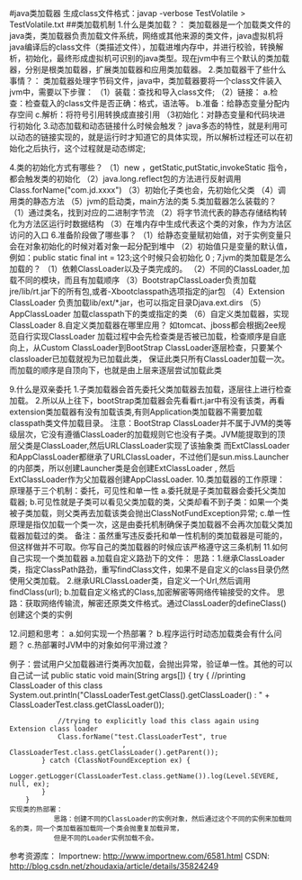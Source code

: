 #java类加载器
生成class文件格式：javap -verbose TestVolatile > TestVolatile.txt
##类加载机制
  1.什么是类加载？：
    类加载器是一个加载类文件的java类，类加载器负责加载文件系统，网络或其他来源的类文件，java虚拟机将java编译后的class文件（类描述文件），加载进堆内存中，并进行校验，转换解析，初始化，最终形成虚拟机可识别的java类型。现在jvm中有三个默认的类加载器，分别是根类加载器，扩展类加载器和应用类加载器。
  2.类加载器干了些什么事情？：
    类加载器处理字节码文件，java中，类加载器要将一个class文件装入jvm中，需要以下步骤：
    （1）装载：查找和导入class文件;
    （2）链接：
        a.检查：检查载入的class文件是否正确：格式，语法等。
        b.准备：给静态变量分配内存空间
        c.解析：将符号引用转换成直接引用
    （3初始化：对静态变量和代码块进行初始化
  3.动态加载和动态链接什么时候会触发？
    java多态的特性，就是利用可以动态的链接实现的，就是运行时才知道它的具体实现，所以解析过程还可以在初始化之后执行，这个过程就是动态绑定;

  4.类的初始化方式有哪些？
    （1）new ，getStatic,putStatic,invokeStatic 指令，都会触发类的初始化
    （2）java.long.reflect包的方法进行反射调用 Class.forName("com.jd.xxxx")
    （3）初始化子类也会，先初始化父类
    （4）调用类的静态方法
    （5）jvm的启动类，main方法的类
  5.类加载器怎么装载的？
    （1）通过类名，找到对应的二进制字节流
    （2）将字节流代表的静态存储结构转化为方法区运行时数据结构
    （3）在堆内存中生成代表这个类的对象，作为方法区访问的入口
  6.准备阶段做了哪些事？
    （1）给静态变量赋初始值，对于实例变量只会在对象初始化的时候对着对象一起分配到堆中
    （2）初始值只是变量的默认值，例如：public static final int = 123;这个时候只会初始化 0 ;
  7.jvm的类加载是怎么加载的？
    （1）依赖ClassLoader以及子类完成的。
    （2）不同的ClassLoader,加载不同的模块，而且有加载顺序
    （3）BootstrapClassLoader负责加载jre/lib/rt.jar下的所有包,或者-Xbootclasspath选项指定的jar包
    （4）Extension ClassLoader 负责加载lib/ext/*.jar，也可以指定目录Djava.ext.dirs
    （5）AppClassLoader 加载classpath下的类或指定的类
    （6）自定义类加载器，实现ClassLoader
  8.自定义类加载器在哪里应用？
    如tomcat、jboss都会根据j2ee规范自行实现ClassLoader
    加载过程中会先检查类是否被已加载，检查顺序是自底向上，从Custom ClassLoader到BootStrap
    ClassLoader逐层检查，只要某个classloader已加载就视为已加载此类，
    保证此类只所有ClassLoader加载一次。而加载的顺序是自顶向下，也就是由上层来逐层尝试加载此类

  9.什么是双亲委托
    1.子类加载器会首先委托父类加载器去加载，逐层往上进行检查加载。
    2.所以从上往下，bootStrap类加载器会先看看rt.jar中有没有该类，再看extension类加载器有没有加载该类,有则Application类加载器不需要加载classpath类文件加载目录。
    注意：BootStrap ClassLoader并不属于JVM的类等级层次，它没有遵循ClassLoader的加载规则它也没有子类。JVM能提取到的顶层父类是ClassLoader,然后URLClassLoader实现了该抽象类
        而ExtClassLoader和AppClassLoader都继承了URLClassLoader，不过他们是sun.miss.Launcher的内部类，所以创建Launcher类是会创建ExtClassLoader ,
        然后ExtClassLoader作为父加载器创建AppClassLoader.
  10.类加载器的工作原理：
    原理基于三个机制：委托，可见性和单一性
      a.委托就是子类加载器会委托父类加载器;
      b.可见性就是子类可以看见父类加载的类，父类却看不到子类：如果一个类被子类加载，则父类再去加载该类会抛出ClassNotFundException异常;
      c.单一性原理是指仅加载一个类一次，这是由委托机制确保子类加载器不会再次加载父类加载器加载过的类。
    备注：虽然重写违反委托和单一性机制的类加载器是可能的，但这样做并不可取。你写自己的类加载器的时候应该严格遵守这三条机制
  11.如何自己实现一个类加载器
      a.加载自定义路劲下的文件：
          思路：1.继承ClassLoader类，指定ClassPath路劲，重写findClass文件，如果不是自定义的class目录仍然使用父类加载。
               2.继承URLClassLoader类，自定义一个Url,然后调用findClass(url);
      b.加载自定义格式的Class,加密解密等网络传输接受的文件。
          思路：获取网络传输流，解密还原类文件格式。通过ClassLoader的defineClass()创建这个类的实例

  12.问题和思考：
      a.如何实现一个热部署？
      b.程序运行时动态加载类会有什么问题？
      c.热部署时JVM中的对象如何平滑过渡？

例子：尝试用户父加载器进行类再次加载，会抛出异常，验证单一性。其他的可以自己试一试
        public static void main(String args[]) {
            try {
                //printing ClassLoader of this class
                System.out.println("ClassLoaderTest.getClass().getClassLoader() : "
                                     + ClassLoaderTest.class.getClassLoader());

                //trying to explicitly load this class again using Extension class loader
                Class.forName("test.ClassLoaderTest", true
                                ,  ClassLoaderTest.class.getClassLoader().getParent());
            } catch (ClassNotFoundException ex) {
                Logger.getLogger(ClassLoaderTest.class.getName()).log(Level.SEVERE, null, ex);
            }
        }
    实现类的热部署：
               思路：创建不同的ClassLoader的实例对象，然后通过这个不同的实例来加载同名的类，同一个类加载器加载同一个类会抛重复加载异常，
               但是不同的Loader实例加载不会。
参考资源库：
Importnew:
  http://www.importnew.com/6581.html
CSDN:
  http://blog.csdn.net/zhoudaxia/article/details/35824249

